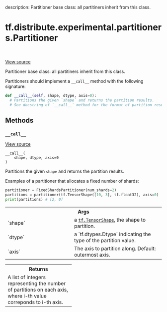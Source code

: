 description: Partitioner base class: all partitiners inherit from this class.

<div itemscope itemtype="http://developers.google.com/ReferenceObject">
<meta itemprop="name" content="tf.distribute.experimental.partitioners.Partitioner" />
<meta itemprop="path" content="Stable" />
<meta itemprop="property" content="__call__"/>
</div>

# tf.distribute.experimental.partitioners.Partitioner

<!-- Insert buttons and diff -->

<table class="tfo-notebook-buttons tfo-api nocontent" align="left">

</table>

<a target="_blank" href="/code/stable/tensorflow/python/distribute/sharded_variable.py">View source</a>



Partitioner base class: all partitiners inherit from this class.

<!-- Placeholder for "Used in" -->

Partitioners should implement a `__call__` method with the following
signature:

```python
def __call__(self, shape, dtype, axis=0):
  # Partitions the given `shape` and returns the partition results.
  # See docstring of `__call__` method for the format of partition results.
```

## Methods

<h3 id="__call__"><code>__call__</code></h3>

<a target="_blank" href="/code/stable/tensorflow/python/distribute/sharded_variable.py">View source</a>

<pre class="devsite-click-to-copy prettyprint lang-py tfo-signature-link">
<code>__call__(
    shape, dtype, axis=0
)
</code></pre>

Partitions the given `shape` and returns the partition results.

Examples of a partitioner that allocates a fixed number of shards:

```python
partitioner = FixedShardsPartitioner(num_shards=2)
partitions = partitioner(tf.TensorShape([10, 3], tf.float32), axis=0)
print(partitions) # [2, 0]
```

<!-- Tabular view -->
 <table class="responsive fixed orange">
<colgroup><col width="214px"><col></colgroup>
<tr><th colspan="2">Args</th></tr>

<tr>
<td>
`shape`
</td>
<td>
a <a href="../../../../tf/TensorShape.md"><code>tf.TensorShape</code></a>, the shape to partition.
</td>
</tr><tr>
<td>
`dtype`
</td>
<td>
a `tf.dtypes.Dtype` indicating the type of the partition value.
</td>
</tr><tr>
<td>
`axis`
</td>
<td>
The axis to partition along.  Default: outermost axis.
</td>
</tr>
</table>



<!-- Tabular view -->
 <table class="responsive fixed orange">
<colgroup><col width="214px"><col></colgroup>
<tr><th colspan="2">Returns</th></tr>
<tr class="alt">
<td colspan="2">
A list of integers representing the number of partitions on each axis,
where i-th value correponds to i-th axis.
</td>
</tr>

</table>





